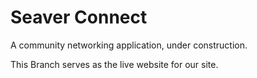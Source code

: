 # Seaver Connect

A community networking application, under construction.

This Branch serves as the live website for our site.
